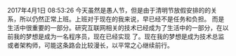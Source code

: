 2017年4月1日 08:53:26
	今天虽然是愚人节，但是由于清明节放假安排的的关系，所以仍然正常上班。上班对于现在的我来说，早已经不是任务和负担。
而是生活中很重要的一部分。研究互联网相关的技术已经成为了生活中的一部分，在以前我的梦想是成为一名程序员，现在已经实现
了。现在我的梦想是成为技术总监或者架构师，可能这条路会比较漫长，以平常之心继续前行。